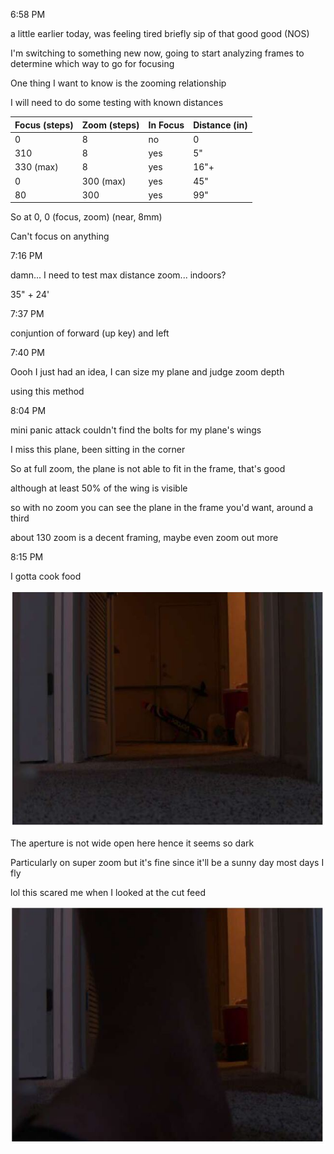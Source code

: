 6:58 PM

a little earlier today, was feeling tired briefly sip of that good good (NOS)

I'm switching to something new now, going to start analyzing frames to determine which way to go for focusing

One thing I want to know is the zooming relationship

I will need to do some testing with known distances

| Focus (steps) | Zoom (steps) | In Focus | Distance (in) |
| ------------- | ------------ | -------- | ------------- |
| 0             | 8            | no       | 0             |
| 310           | 8            | yes      | 5"            |
| 330 (max)     | 8            | yes      | 16"+          |
| 0             | 300 (max)    | yes      | 45"           |
| 80            | 300          | yes      | 99"           |


So at 0, 0 (focus, zoom) (near, 8mm)

Can't focus on anything

7:16 PM

damn... I need to test max distance zoom... indoors?

35" + 24'

7:37 PM

conjuntion of forward (up key) and left

7:40 PM

Oooh I just had an idea, I can size my plane and judge zoom depth

using this method

8:04 PM

mini panic attack couldn't find the bolts for my plane's wings

I miss this plane, been sitting in the corner

So at full zoom, the plane is not able to fit in the frame, that's good

although at least 50% of the wing is visible

so with no zoom you can see the plane in the frame you'd want, around a third

about 130 zoom is a decent framing, maybe even zoom out more

8:15 PM

I gotta cook food

<img src="./images/70-zoom-steps-about-27-ft-away-60-in-wingspan.JPG"/>

The aperture is not wide open here hence it seems so dark

Particularly on super zoom but it's fine since it'll be a sunny day most days I fly

lol this scared me when I looked at the cut feed

<img src="./images/foot.JPG"/>
